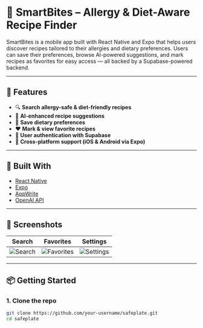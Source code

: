 # 🥗 SmartBites – Allergy & Diet-Aware Recipe Finder

SmartBites is a mobile app built with React Native and Expo that helps users discover recipes tailored to their allergies and dietary preferences. Users can save their preferences, browse AI-powered suggestions, and mark recipes as favorites for easy access — all backed by a Supabase-powered backend.

---

## 🚀 Features

- 🔍 **Search allergy-safe & diet-friendly recipes**
- 🧠 **AI-enhanced recipe suggestions**
- 💾 **Save dietary preferences**
- ❤️ **Mark & view favorite recipes**
- 🔐 **User authentication with Supabase**
- 📱 **Cross-platform support (iOS & Android via Expo)**

---

## 🧱 Built With

- [React Native](https://reactnative.dev/)
- [Expo](https://expo.dev/)
- [AppWrite](https://cloud.appwrite.io/)
- [OpenAI API](https://platform.openai.com/)

---

## 📸 Screenshots

| Search                                 | Favorites                                    | Settings                                   |
| -------------------------------------- | -------------------------------------------- | ------------------------------------------ |
| ![Search](./assets/screens/search.png) | ![Favorites](./assets/screens/favorites.png) | ![Settings](./assets/screens/settings.png) |

---

## 📦 Getting Started

### 1. Clone the repo

```bash
git clone https://github.com/your-username/safeplate.git
cd safeplate
```
